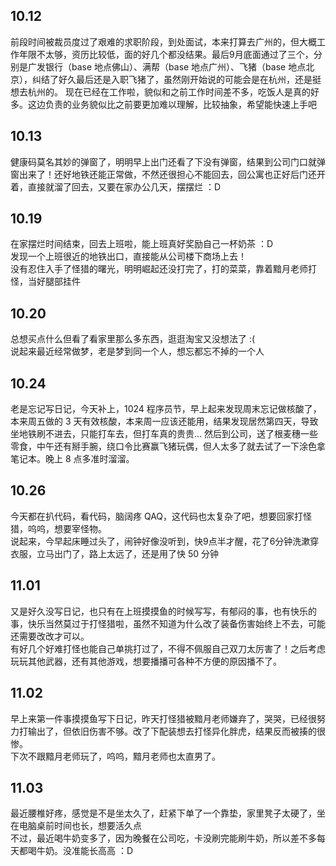 ## 10.12
前段时间被裁员度过了艰难的求职阶段，到处面试，本来打算去广州的，但大概工作年限不太够，资历比较低，面的好几个都没结果。最后9月底面通过了三个，分别是广发银行（base 地点佛山）、满帮（base 地点广州）、飞猪（base 地点北京），纠结了好久最后还是入职飞猪了，虽然刚开始说的可能会是在杭州，还是挺想去杭州的。
现在已经在工作啦，貌似和之前工作时间差不多，吃饭人是真的好多。这边负责的业务貌似比之前要更加难以理解，比较抽象，希望能快速上手吧

## 10.13
健康码莫名其妙的弹窗了，明明早上出门还看了下没有弹窗，结果到公司门口就弹窗出来了！还好地铁还能正常做，不然还很担心不能回去，回公寓也正好后门还开着，直接就溜了回去，又要在家办公几天，摆摆烂 ：D

## 10.19 
在家摆烂时间结束，回去上班啦，能上班真好奖励自己一杯奶茶 ：D <br>
发现一个上班很近的地铁出口，直接能从公司楼下商场上去！ <br>
没有忍住入手了怪猎的曙光，明明崛起还没打完了，打的菜菜，靠着黯月老师打怪，当好腿部挂件

## 10.20
总想买点什么但看了看家里那么多东西，逛逛淘宝又没想法了 :( <br>
说起来最近经常做梦，老是梦到同一个人，想忘都忘不掉的一个人

## 10.24
老是忘记写日记，今天补上，1024 程序员节，早上起来发现周末忘记做核酸了，本来周五做的 3 天有效核酸，本来周一应该还能用，结果发现居然第四天，导致坐地铁刷不进去，只能打车去，但打车真的贵贵... 然后到公司，送了根麦穗一些零食，中午还有掰手腕，绕口令比赛赢飞猪玩偶，但人太多了就去试了一下涂色拿笔记本。晚上 8 点多准时溜溜。

## 10.26
今天都在扒代码，看代码，脑阔疼 QAQ，这代码也太复杂了吧，想要回家打怪猎，呜呜，想要宰怪物。 <br>
说起来，今早起床睡过头了，闹钟好像没听到，快9点半才醒，花了6分钟洗漱穿衣服，立马出门了，路上太远了，还是用了快 50 分钟

## 11.01
又是好久没写日记，也只有在上班摸摸鱼的时候写写，有郁闷的事，也有快乐的事，快乐当然莫过于打怪猎啦，虽然不知道为什么改了装备伤害始终上不去，可能还需要改改才可以。 <br>
有好几个好难打怪也能自己单挑打过了，不得不佩服自己双刀太厉害了！之后考虑玩玩其他武器，还有其他游戏，想要播播可各种不方便的原因播不了。

## 11.02
早上来第一件事摸摸鱼写下日记，昨天打怪猎被黯月老师嫌弃了，哭哭，已经很努力打输出了，但依旧伤害不够。改了下配装想去打怪异化胖虎，结果反而被揍的很惨。 <br>
下次不跟黯月老师玩了，呜呜，黯月老师也太直男了。

## 11.03
最近腰椎好疼，感觉是不是坐太久了，赶紧下单了一个靠垫，家里凳子太硬了，坐在电脑桌前时间也长，想要活久点 <br>
不过，最近喝牛奶变多了，因为晚餐在公司吃，卡没刷完能刷牛奶，所以差不多每天都喝牛奶。没准能长高高 ：D
